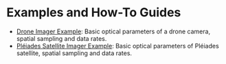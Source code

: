 # Examples and How-To Guides

- [Drone Imager Example](_static/examples/drone_imager.html): Basic optical parameters of a drone camera, spatial sampling and data rates.
- [Pléiades Satellite Imager Example](_static/examples/sat_imager.html): Basic optical parameters of Pléiades satellite, spatial sampling and data rates.
